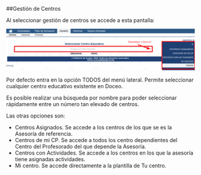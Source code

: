 ##Gestión de Centros

Al seleccionar gestión de centros se accede a esta pantalla:

![](https://raw.githubusercontent.com/catedu/manualdoceo/master/assets/Seleccion_771.png)

Por defecto entra en la opción TODOS del menú lateral. Permite seleccionar cualquier centro educativo existente en Doceo. 

Es posible realizar una búsqueda por nombre para poder seleccionar rápidamente entre un número tan elevado de centros.

Las otras opciones son:

* Centros Asignados. Se accede a los centros de los que se es la Asesoría de referencia.
* Centros de mi CP. Se accede a todos los centro dependientes del Centro del Profesorado del que depende la Asesoría.
* Centros con Actividades. Se accede a los centros en los que la asesoría tiene asignadas actividades.
* Mi centro. Se accede directamente a la plantilla de Tu centro.

